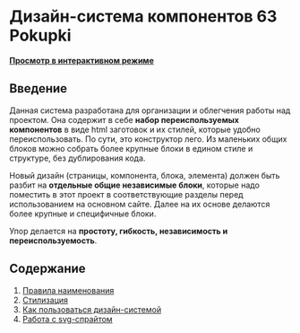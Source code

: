 # Дизайн-система компонентов 63 Pokupki

**[Просмотр в интерактивном режиме](https://63pokupki.github.io/design-system/public/)**


## Введение
  Данная система разработана для организации и облегчения работы над проектом. 
  Она содержит в себе **набор переиспользуемых компонентов** в виде html заготовок и их стилей, которые удобно переиспользовать. По сути, это конструктор лего. Из маленьких общих блоков можно собрать более крупные блоки в едином стиле и структуре, без дублирования кода.

  Новый дизайн (страницы, компонента, блока, элемента) должен быть разбит на **отдельные общие независимые блоки**, которые надо поместить в этот проект в соответствующие разделы перед использованием на основном сайте.
  Далее на их основе делаются более крупные и специфичные блоки.

  Упор делается на **простоту, гибкость, независимость и переиспользуемость**.



## Содержание

1. [Правила наименования](./docs/naming.md)
1. [Стилизация](./docs/styling.md)
1. [Как пользоваться дизайн-системой](./docs/how.md)
1. [Работа с svg-спрайтом](./docs/svg-sprite.md)